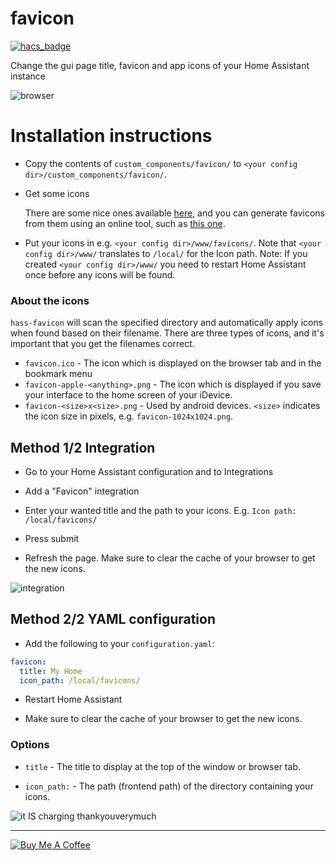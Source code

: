 favicon
=======

[![hacs_badge](https://img.shields.io/badge/HACS-Default-orange.svg)](https://github.com/custom-components/hacs)

Change the gui page title, favicon and app icons of your Home Assistant instance

![browser](https://user-images.githubusercontent.com/1299821/62975860-ad283a80-be1b-11e9-836a-d58a1732fb21.png)

# Installation instructions

- Copy the contents of `custom_components/favicon/` to `<your config dir>/custom_components/favicon/`.

- Get some icons

  There are some nice ones available [here](https://github.com/home-assistant/iOS/tree/master/icons/Alternates), and you can generate favicons from them using an online tool, such as [this one](https://realfavicongenerator.net/).

- Put your icons in e.g. `<your config dir>/www/favicons/`. Note that `<your config dir>/www/` translates to `/local/` for the Icon path.
Note: If you created `<your config dir>/www/` you need to restart Home Assistant once before any icons will be found.

### About the icons
`hass-favicon` will scan the specified directory and automatically apply icons when found based on their filename. There are three types of icons, and it's important that you get the filenames correct.

- `favicon.ico` - The icon which is displayed on the browser tab and in the bookmark menu
- `favicon-apple-<anything>.png` - The icon which is displayed if you save your interface to the home screen of your iDevice.
- `favicon-<size>x<size>.png` - Used by android devices. `<size>` indicates the icon size in pixels, e.g. `favicon-1024x1024.png`.

## Method 1/2 Integration

- Go to your Home Assistant configuration and to Integrations

- Add a "Favicon" integration

- Enter your wanted title and the path to your icons. E.g. `Icon path: /local/favicons/`

- Press submit

- Refresh the page. Make sure to clear the cache of your browser to get the new icons.

![integration](https://user-images.githubusercontent.com/1299821/65991117-1d068900-e48d-11e9-9002-f2253fafa190.gif)

## Method 2/2 YAML configuration

- Add the following to your `configuration.yaml`:

```yaml
favicon:
  title: My Home
  icon_path: /local/favicons/
```

- Restart Home Assistant

- Make sure to clear the cache of your browser to get the new icons.

### Options

- `title` - The title to display at the top of the window or browser tab.

- `icon_path:` - The path (frontend path) of the directory containing your icons.

![it IS charging thankyouverymuch](https://user-images.githubusercontent.com/1299821/62975899-c29d6480-be1b-11e9-9b6b-9d160ef8b439.jpg)

---
<a href="https://www.buymeacoffee.com/uqD6KHCdJ" target="_blank"><img src="https://www.buymeacoffee.com/assets/img/custom_images/white_img.png" alt="Buy Me A Coffee" style="height: auto !important;width: auto !important;" ></a>
